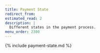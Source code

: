 ```yaml
---
title: Payment State
redirect_from:
estimated_read: 2
description: |
  Different states in the payment process.
menu_order: 2300
---
```


{% include payment-state.md %}